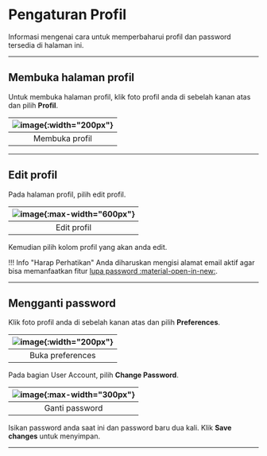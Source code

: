 # Pengaturan Profil

Informasi mengenai cara untuk memperbaharui profil dan password tersedia di halaman ini.

------------------------

## Membuka halaman profil

Untuk membuka halaman profil, klik foto profil anda di sebelah kanan atas dan pilih **Profil**.  

|![image](/lms/img/login/logout.png){:width="200px"}|
| :---: |  
| Membuka profil |

-----------------------------

## Edit profil

Pada halaman profil, pilih edit profil.

|![image](/lms/img/profil/btn_editprofil.png){:max-width="600px"}|
| :---: |  
| Edit profil |

Kemudian pilih kolom profil yang akan anda edit.

!!! Info "Harap Perhatikan"
    Anda diharuskan mengisi alamat email aktif agar bisa memanfaatkan fitur [lupa password :material-open-in-new:](./d_lupapw.md).

----------------------------

## Mengganti password

Klik foto profil anda di sebelah kanan atas dan pilih **Preferences**.  

|![image](/lms/img/login/logout.png){:width="200px"}|
| :---: |  
| Buka preferences |

Pada bagian User Account, pilih **Change Password**.

|![image](/lms/img/profil/changepw.png){:max-width="300px"}|
| :---: |  
| Ganti password |

Isikan password anda saat ini dan password baru dua kali. Klik **Save changes** untuk menyimpan.

-------------------------------